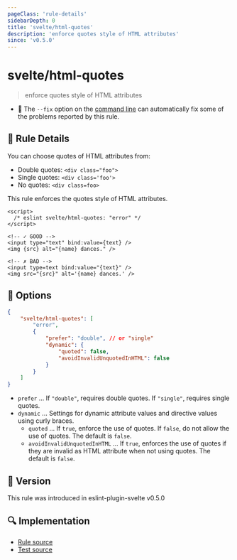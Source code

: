 ```yaml
---
pageClass: 'rule-details'
sidebarDepth: 0
title: 'svelte/html-quotes'
description: 'enforce quotes style of HTML attributes'
since: 'v0.5.0'
---
```


# svelte/html-quotes

> enforce quotes style of HTML attributes

- :wrench: The `--fix` option on the [command line](https://eslint.org/docs/user-guide/command-line-interface#fixing-problems) can automatically fix some of the problems reported by this rule.

## :book: Rule Details

You can choose quotes of HTML attributes from:

- Double quotes: `<div class="foo">`
- Single quotes: `<div class='foo'>`
- No quotes: `<div class=foo>`

This rule enforces the quotes style of HTML attributes.

<ESLintCodeBlock fix>

<!-- prettier-ignore-start -->
<!--eslint-skip-->

```svelte
<script>
  /* eslint svelte/html-quotes: "error" */
</script>

<!-- ✓ GOOD -->
<input type="text" bind:value={text} />
<img {src} alt="{name} dances." />

<!-- ✗ BAD -->
<input type=text bind:value="{text}" />
<img src="{src}" alt='{name} dances.' />
```

<!-- prettier-ignore-end -->

</ESLintCodeBlock>

## :wrench: Options

```json
{
	"svelte/html-quotes": [
		"error",
		{
			"prefer": "double", // or "single"
			"dynamic": {
				"quoted": false,
				"avoidInvalidUnquotedInHTML": false
			}
		}
	]
}
```

- `prefer` ... If `"double"`, requires double quotes. If `"single"`, requires single quotes.
- `dynamic` ... Settings for dynamic attribute values and directive values using curly braces.
  - `quoted` ... If `true`, enforce the use of quotes. If `false`, do not allow the use of quotes. The default is `false`.
  - `avoidInvalidUnquotedInHTML` ... If `true`, enforces the use of quotes if they are invalid as HTML attribute when not using quotes. The default is `false`.

## :rocket: Version

This rule was introduced in eslint-plugin-svelte v0.5.0

## :mag: Implementation

- [Rule source](https://github.com/sveltejs/eslint-plugin-svelte/blob/main/src/rules/html-quotes.ts)
- [Test source](https://github.com/sveltejs/eslint-plugin-svelte/blob/main/tests/src/rules/html-quotes.ts)
